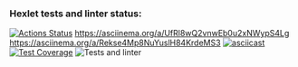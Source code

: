 ### Hexlet tests and linter status:
[![Actions Status](https://github.com/Rolex55/frontend-project-46/actions/workflows/hexlet-check.yml/badge.svg)](https://github.com/Rolex55/frontend-project-46/actions)
https://asciinema.org/a/UfRl8wQ2vnwEb0u2xNWypS4Lg
https://asciinema.org/a/Rekse4Mp8NuYuslH84KrdeMS3
[![asciicast](https://asciinema.org/a/zvaOMd7y4S4uqBEUz5ZX3TZYo.svg)](https://asciinema.org/a/zvaOMd7y4S4uqBEUz5ZX3TZYo)
[![Test Coverage](https://api.codeclimate.com/v1/badges/656efe9d42a94d79da60/test_coverage)](https://codeclimate.com/github/Rolex55/frontend-project-46/test_coverage)
![Tests and linter](https://github.com/Rolex55/frontend-project-46/actions/workflows/nodejs.yml/badge.svg)
